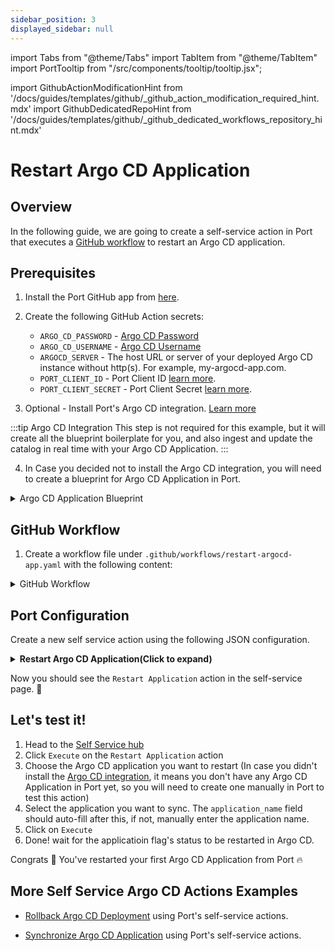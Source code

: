 ```yaml
---
sidebar_position: 3
displayed_sidebar: null
---
```

import Tabs from "@theme/Tabs"
import TabItem from "@theme/TabItem"
import PortTooltip from "/src/components/tooltip/tooltip.jsx";

import GithubActionModificationHint from '/docs/guides/templates/github/_github_action_modification_required_hint.mdx'
import GithubDedicatedRepoHint from '/docs/guides/templates/github/_github_dedicated_workflows_repository_hint.mdx'

# Restart Argo CD Application

## Overview
In the following guide, we are going to create a self-service action in Port that executes a [GitHub workflow](/actions-and-automations/setup-backend/github-workflow/github-workflow.md) to restart an Argo CD application.


## Prerequisites
1. Install the Port GitHub app from [here](https://github.com/apps/getport-io/installations/new).

2. Create the following GitHub Action secrets:
    - `ARGO_CD_PASSWORD` - [Argo CD Password](https://argo-cd.readthedocs.io/en/stable/getting_started/#4-login-using-the-cli)
    - `ARGO_CD_USERNAME` - [Argo CD Username](https://argo-cd.readthedocs.io/en/stable/getting_started/#4-login-using-the-cli)
    - `ARGOCD_SERVER` - The host URL or server of your deployed Argo CD instance without http(s). For example, my-argocd-app.com.
    - `PORT_CLIENT_ID` - Port Client ID [learn more](/build-your-software-catalog/custom-integration/api/#get-api-token).
    - `PORT_CLIENT_SECRET` - Port Client Secret [learn more](/build-your-software-catalog/custom-integration/api/#get-api-token).

3. Optional - Install Port's Argo CD integration. [Learn more](https://docs.getport.io/build-your-software-catalog/sync-data-to-catalog/argocd)

:::tip Argo CD Integration
This step is not required for this example, but it will create all the blueprint boilerplate for you, and also ingest and update the catalog in real time with your Argo CD Application.
:::

4. In Case you decided not to install the Argo CD integration, you will need to create a blueprint for Argo CD Application in Port.

<details>
<summary>Argo CD Application Blueprint</summary>
	
```json showLineNumbers
  {
    "identifier": "argocdApplication",
    "description": "This blueprint represents an ArgoCD Application",
    "title": "Running Service",
    "icon": "Argo",
    "schema": {
      "properties": {
        "gitRepo": {
          "type": "string",
          "icon": "Git",
          "title": "Repository URL",
          "description": "The URL of the Git repository containing the application source code"
        },
        "gitPath": {
          "type": "string",
          "title": "Path",
          "description": "The path within the Git repository where the application manifests are located"
        },
        "destinationServer": {
          "type": "string",
          "title": "Destination Server",
          "description": "The URL of the target cluster's Kubernetes control plane API"
        },
        "revision": {
          "type": "string",
          "title": "Revision",
          "description": "Revision contains information about the revision the comparison has been performed to"
        },
        "targetRevision": {
          "type": "string",
          "title": "Target Revision",
          "description": "Target Revision defines the revision of the source to sync the application to. In case of Git, this can be commit, tag, or branch"
        },
        "syncStatus": {
          "type": "string",
          "title": "Sync Status",
          "enum": [
            "Synced",
            "OutOfSync",
            "Unknown"
          ],
          "enumColors": {
            "Synced": "green",
            "OutOfSync": "red",
            "Unknown": "lightGray"
          },
          "description": "Status is the sync state of the comparison"
        },
        "healthStatus": {
          "type": "string",
          "title": "Health Status",
          "enum": [
            "Healthy",
            "Missing",
            "Suspended",
            "Degraded",
            "Progressing",
            "Unknown"
          ],
          "enumColors": {
            "Healthy": "green",
            "Missing": "yellow",
            "Suspended": "purple",
            "Degraded": "red",
            "Progressing": "blue",
            "Unknown": "lightGray"
          },
          "description": "Status holds the status code of the application or resource"
        },
        "createdAt": {
          "title": "Created At",
          "type": "string",
          "format": "date-time",
          "description": "The created timestamp of the application"
        },
        "labels": {
          "type": "object",
          "title": "Labels",
          "description": "Map of string keys and values that can be used to organize and categorize object"
        },
        "annotations": {
          "type": "object",
          "title": "Annotations",
          "description": "Annotations are unstructured key value map stored with a resource that may be set by external tools to store and retrieve arbitrary metadata"
        }
      },
      "required": []
    },
    "mirrorProperties": {},
    "calculationProperties": {},
    "relations": {
      "project": {
        "title": "ArgoCD Project",
        "target": "argocdProject",
        "required": false,
        "many": false
      },
      "cluster": {
        "title": "ArgoCD Cluster",
        "target": "argocdCluster",
        "required": false,
        "many": false
      },
      "namespace": {
        "title": "ArgoCD Namespace",
        "target": "argocdNamespace",
        "required": false,
        "many": false
      }
    }
  }
```
</details>

## GitHub Workflow

1. Create a workflow file under `.github/workflows/restart-argocd-app.yaml` with the following content:

<GithubDedicatedRepoHint/>

<details>
<summary>GitHub Workflow</summary>

```yaml showlineNumber title="restart-argocd-app.yaml"
name: Restart Deployment in Argo CD

on:
  workflow_dispatch:
    inputs:
      application_name:
        description: 'Argo CD Application Name'
        required: true
      insecure:
        description: 'Use insecure connection (true/false)'
        required: false
        default: 'false'
      port_context:
        required: true
        description: includes blueprint, run ID, and entity identifier from Port.

jobs:
  restart-deployment:
    runs-on: ubuntu-latest
    steps:
      - name: Checkout code
        uses: actions/checkout@v4

      - name: Install Argo CD CLI
        run: |
          curl -sSL -o /usr/local/bin/argocd https://github.com/argoproj/argo-cd/releases/latest/download/argocd-linux-amd64
          chmod +x /usr/local/bin/argocd

      - name: Report Failure In Installing Argo CD CLI
        if: failure()
        uses: port-labs/port-github-action@v1
        with:
          clientId: ${{ secrets.PORT_CLIENT_ID }}
          clientSecret: ${{ secrets.PORT_CLIENT_SECRET }}
          baseUrl: https://api.getport.io
          operation: PATCH_RUN
          runId: ${{fromJson(inputs.port_context).run_id}}
          logMessage: "Failed to install Argo CD CLI ❌"

      - name: Report Successful Installation of Argo CD CLI
        uses: port-labs/port-github-action@v1
        with:
          clientId: ${{ secrets.PORT_CLIENT_ID }}
          clientSecret: ${{ secrets.PORT_CLIENT_SECRET }}
          baseUrl: https://api.getport.io
          operation: PATCH_RUN
          runId: ${{fromJson(inputs.port_context).run_id}}
          logMessage: "Successfully installed Argo CD CLI ✅"

      - name: Set Insecure Flag
        id: set-insecure
        run: |
          echo "INSECURE_FLAG=" >> $GITHUB_ENV
          if [ "${{ inputs.insecure }}" == "true" ]; then
            echo "--insecure" >> $GITHUB_ENV
          fi
      
      - name: Login to Argo CD
        run: |
          argocd login ${{ secrets.ARGOCD_SERVER }} --username ${{ secrets.ARGO_CD_USERNAME }} --password ${{ secrets.ARGO_CD_PASSWORD }} $INSECURE_FLAG

      - name: Report Failed Login to Argo CD
        if: failure()
        uses: port-labs/port-github-action@v1
        with:
          clientId: ${{ secrets.PORT_CLIENT_ID }}
          clientSecret: ${{ secrets.PORT_CLIENT_SECRET }}
          baseUrl: https://api.getport.io
          operation: PATCH_RUN
          runId: ${{fromJson(inputs.port_context).run_id}}
          logMessage: "Failed to login to Argo CD, please check your provided credentials ❌"
          
      - name: Report Successful Login to Argo CD
        uses: port-labs/port-github-action@v1
        with:
          clientId: ${{ secrets.PORT_CLIENT_ID }}
          clientSecret: ${{ secrets.PORT_CLIENT_SECRET }}
          baseUrl: https://api.getport.io
          operation: PATCH_RUN
          runId: ${{fromJson(inputs.port_context).run_id}}
          logMessage: "Successfully logged in to Argo CD via the CLI ✅"

      - name: Restart Argo CD Deployment
        run: |
          argocd app actions run ${{ inputs.application_name }} restart --kind Deployment

      - name: Report Failure in Restarting Argo CD Deployment
        if: failure()
        uses: port-labs/port-github-action@v1
        with:
          clientId: ${{ secrets.PORT_CLIENT_ID }}
          clientSecret: ${{ secrets.PORT_CLIENT_SECRET }}
          baseUrl: https://api.getport.io
          operation: PATCH_RUN
          runId: ${{fromJson(inputs.port_context).run_id}}
          logMessage: "Failed to restart Argo CD Deployment ❌"

      - name: Report Wait for Application Stability
        uses: port-labs/port-github-action@v1
        with:
          clientId: ${{ secrets.PORT_CLIENT_ID }}
          clientSecret: ${{ secrets.PORT_CLIENT_SECRET }}
          baseUrl: https://api.getport.io
          operation: PATCH_RUN
          runId: ${{fromJson(inputs.port_context).run_id}}
          logMessage: "Successfully restarted Deployment ✅, Waiting for application to stabilize ..."

      - name: Wait for Application Stability
        run: |
          argocd app wait ${{ inputs.application_name }} --sync
          argocd app wait ${{ inputs.application_name }} --health
        timeout-minutes: 60

      - name: Report Healthy State
        uses: port-labs/port-github-action@v1
        with:
          clientId: ${{ secrets.PORT_CLIENT_ID }}
          clientSecret: ${{ secrets.PORT_CLIENT_SECRET }}
          baseUrl: https://api.getport.io
          operation: PATCH_RUN
          runId: ${{fromJson(inputs.port_context).run_id}}
          logMessage: "Application reached a synchronized state and is Healthy ✅"

      - name: Report Application Instability
        if: failure()
        uses: port-labs/port-github-action@v1
        with:
          clientId: ${{ secrets.PORT_CLIENT_ID }}
          clientSecret: ${{ secrets.PORT_CLIENT_SECRET }}
          baseUrl: https://api.getport.io
          operation: PATCH_RUN
          runId: ${{fromJson(inputs.port_context).run_id}}
          logMessage: "Application failed to stabilize ❌"


      - name: Fetch Application Details
        id: app_details
        run: |
          argocd app get ${{ inputs.application_name }} --output json > app_details.json
          echo "response<<EOF" >> $GITHUB_ENV
          cat app_details.json >> $GITHUB_ENV
          echo "EOF" >> $GITHUB_ENV
            
      - name: Log Before Upserting Entity
        uses: port-labs/port-github-action@v1
        with:
          clientId: ${{ secrets.PORT_CLIENT_ID }}
          clientSecret: ${{ secrets.PORT_CLIENT_SECRET }}
          baseUrl: https://api.getport.io
          operation: PATCH_RUN
          runId: ${{fromJson(inputs.port_context).run_id}}
          logMessage: "Reporting the restarted application back to port ..."

      - name: Process Title
        run: |
          PROCESSED_TITLE=$(echo '${{ env.response }}' | jq -r '.metadata.name' | sed 's/[^a-zA-Z0-9-]//g' | awk 'BEGIN{OFS=FS="-"} {for(i=1; i<=NF; i++) $i=toupper(substr($i,1,1)) tolower(substr($i,2)) }1')
          echo "PROCESSED_TITLE=$PROCESSED_TITLE" >> $GITHUB_ENV
        shell: bash
  
      - name: UPSERT Entity
        uses: port-labs/port-github-action@v1
        with:
          identifier: ${{fromJson(env.response).metadata.name}}
          title: "${{env.PROCESSED_TITLE}}"
          blueprint: ${{fromJson(inputs.port_context).blueprint}}
          properties: |
            {
              "namespace": "${{fromJson(env.response).metadata.namespace}}",
              "gitRepo": "${{fromJson(env.response).spec.source.repoURL}}",
              "gitPath": "${{fromJson(env.response).spec.source.path}}",
              "destinationServer": "${{fromJson(env.response).spec.destination.server}}",
              "syncStatus": "${{fromJson(env.response).status.sync.status}}",
              "healthStatus": "${{fromJson(env.response).status.health.status}}",
              "createdAt": "${{fromJson(env.response).metadata.creationTimestamp}}"
            }
          relations: "${{ toJson(fromJson(inputs.port_context).relations) }}"
          clientId: ${{ secrets.PORT_CLIENT_ID }}
          clientSecret: ${{ secrets.PORT_CLIENT_SECRET }}
          baseUrl: https://api.getport.io
          operation: UPSERT
          runId: ${{fromJson(inputs.port_context).run_id}}

      - name: Log If Upsetting Entity Fails 
        if: failure()
        uses: port-labs/port-github-action@v1
        with:
          clientId: ${{ secrets.PORT_CLIENT_ID }}
          clientSecret: ${{ secrets.PORT_CLIENT_SECRET }}
          baseUrl: https://api.getport.io
          operation: PATCH_RUN
          runId: ${{fromJson(inputs.port_context).run_id}}
          logMessage: "Failed to upsert restarted argocd application entity to port ..."
          
      - name: Log After Upserting Entity
        uses: port-labs/port-github-action@v1
        with:
          clientId: ${{ secrets.PORT_CLIENT_ID }}
          clientSecret: ${{ secrets.PORT_CLIENT_SECRET }}
          baseUrl: https://api.getport.io
          operation: PATCH_RUN
          runId: ${{fromJson(inputs.port_context).run_id}}
          logMessage: "Entity upserting was successful ✅"
```
</details>

## Port Configuration

Create a new self service action using the following JSON configuration.

<details>
<summary><b>Restart Argo CD Application(Click to expand)</b></summary>

<GithubActionModificationHint/>

```json showLineNumbers
{
  "identifier": "argocdApplication_restart_application",
  "title": "Restart Application",
  "icon": "Argo",
  "description": "Restart An Argo CD Application",
  "trigger": {
    "type": "self-service",
    "operation": "DAY-2",
    "userInputs": {
      "properties": {
        "application_name": {
          "title": "Application Name",
          "description": "Argo CD Application Name",
          "icon": "Argo",
          "type": "string",
          "default": {
            "jqQuery": ".entity.title"
          }
        },
        "insecure": {
          "title": "Insecure",
          "description": "Use insecure connection (true/false)",
          "icon": "Argo",
          "type": "boolean",
          "default": false
        }
      },
      "required": [
        "application_name"
      ],
      "order": [
        "application_name"
      ]
    },
    "blueprintIdentifier": "argocdApplication"
  },
  "invocationMethod": {
    "type": "GITHUB",
    "org": "<GITHUB_ORG>",
    "repo": "<GITHUB_REPO>",
    "workflow": "restart-argocd-app.yaml",
    "workflowInputs": {
      "application_name": "{{.inputs.\"application_name\"}}",
      "insecure": "{{.inputs.\"insecure\"}}",
      "port_context": {
        "entity": "{{.entity.identifier}}",
        "blueprint": "{{.action.blueprint}}",
        "run_id": "{{.run.id}}",
        "relations": "{{.entity.relations}}"
      }
    },
    "reportWorkflowStatus": true
  },
  "requiredApproval": false,
  "publish": true
}
```
</details>

Now you should see the `Restart Application` action in the self-service page. 🎉

## Let's test it!

1. Head to the [Self Service hub](https://app.getport.io/self-serve)
2. Click `Execute` on the `Restart Application` action
3. Choose the Argo CD application you want to restart (In case you didn't install the [Argo CD integration](https://docs.getport.io/build-your-software-catalog/sync-data-to-catalog/argocd), it means you don't have any Argo CD Application in Port yet, so you will need to create one manually in Port to test this action)
4. Select the application you want to sync. The `application_name` field should auto-fill after this, if not, manually enter the application name.
5. Click on `Execute`
6. Done! wait for the applicatioin flag's status to be restarted in Argo CD.

Congrats 🎉 You've restarted your first Argo CD Application from Port 🔥

## More Self Service Argo CD Actions Examples
- [Rollback Argo CD Deployment](/guides/all/rollback-argocd-deployment) using Port's self-service actions.

- [Synchronize Argo CD Application](/guides/all/sync-argocd-app) using Port's self-service actions.